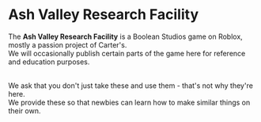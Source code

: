 # Ash Valley Research Facility
The **Ash Valley Research Facility** is a Boolean Studios game on Roblox, mostly a passion project of Carter's.<br>
We will occasionally publish certain parts of the game here for reference and education purposes.<br><br>

We ask that you don't just take these and use them - that's not why they're here.<br>
We provide these so that newbies can learn how to make similar things on their own.
